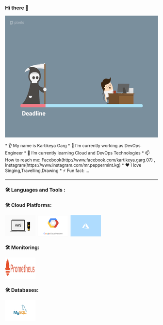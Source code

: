 ### Hi there 👋
<p align="center">
  <img src="/images-main/39Cg.gif" width="600" 
     height="400" />
</p>
* 👂 My name is Kartikeya Garg
* 🔭 I’m currently working as DevOps Engineer
* 🌱 I’m currently learning Cloud and DevOps Technologies
* 📫 How to reach me: Facebook(http://www.facebook.com/kartikeya.garg.07) , Instagram(https://www.instagram.com/mr.peppermint.kg)
* ❤️ I love Singing,Travelling,Drawing
* ⚡ Fun fact: ...

---

### :hammer_and_wrench: Languages and Tools :



### :hammer_and_wrench: Cloud Platforms:
<div>
  <img src="/images-main/aws.gif" title="AWS" alt="AWS" width="100" height="70"/>&nbsp;
  <img src="/images-main/google.gif" title="GCP" alt="GCP" width="100" height="70"/>&nbsp;
  <img src="/images-main/azure.gif" title="AZURE" **alt="AZURE" width="100" height="70"/>
</div>

### :hammer_and_wrench: Monitoring:
<div>
  <img src="/images-main/prom.png" title="Prometheus" alt="Prometheus" width="100" height="70"/>&nbsp;
</div>

### :hammer_and_wrench: Databases:
<div>
  <img src="/images-main/sql.gif" title="SQL" alt="SQL" width="100" height="70"/>&nbsp;
</div>
